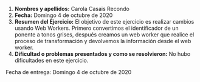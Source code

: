 1. **Nombres y apellidos:** Carola Casais Recondo
2. **Fecha:** Domingo 4 de octubre de 2020
3. **Resumen del Ejercicio:** El objetivo de este ejercicio es realizar cambios usando Web Workers. Primero convertimos el identificador de un ponente a tonos grises, después
creamos un web worker que realice el proceso de transformación y devolvemos la información desde el web worker.
4. **Dificultad o problemas presentados y como se resolvieron:** No hubo dificultades en este ejercicio.

Fecha de entrega: Domingo 4 de octubre de 2020
